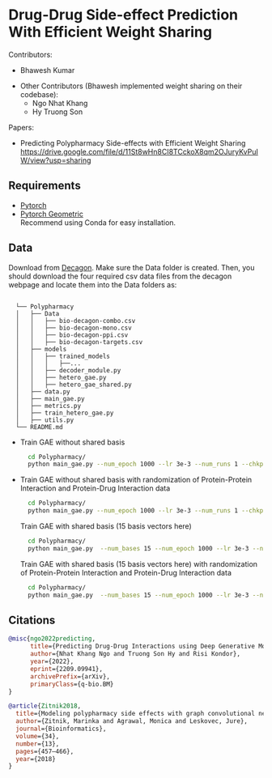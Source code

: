 # Drug-Drug Side-effect Prediction With Efficient Weight Sharing

Contributors:
* Bhawesh Kumar
- Other Contributors (Bhawesh implemented weight sharing on their codebase):
  * Ngo Nhat Khang 
  * Hy Truong Son 

Papers:
* Predicting Polypharmacy Side-effects with Efficient Weight Sharing https://drive.google.com/file/d/11St8wHn8CI8TCckoX8qm2OJuryKvPuIW/view?usp=sharing
## Requirements
- [Pytorch](https://pytorch.org/)
- [Pytorch Geometric](https://pytorch-geometric.readthedocs.io/en/latest/)\
Recommend using Conda for easy installation. 
## Data
Download from [Decagon](http://snap.stanford.edu/decagon/).
Make sure the Data folder is created. Then, you should download the four required csv data files from the decagon webpage and locate them into the Data folders as:
  ```
   
    └── Polypharmacy                
    │   ├── Data 
    │   │   ├── bio-decagon-combo.csv
    │   │   ├── bio-decagon-mono.csv
    │   │   ├── bio-decagon-ppi.csv
    │   │   ├── bio-decagon-targets.csv
    │   ├── models
    │   │   ├── trained_models
    │   │   │   ├──...
    │   │   ├── decoder_module.py
    │   │   ├── hetero_gae.py
    │   │   ├── hetero_gae_shared.py
    │   ├── data.py
    │   ├── main_gae.py
    │   ├── metrics.py
    │   ├── train_hetero_gae.py
    │   ├── utils.py
    └── README.md
   ```


- Train GAE without shared basis
  ```bash
    cd Polypharmacy/
    python main_gae.py --num_epoch 1000 --lr 3e-3 --num_runs 1 --chkpt_dir ./models/trained_models --patience 25 --seed 5
  ```
- Train GAE without shared basis with randomization of Protein-Protein Interaction and Protein-Drug Interaction data
  ```bash
    cd Polypharmacy/
    python main_gae.py --num_epoch 1000 --lr 3e-3 --num_runs 1 --chkpt_dir ./models/trained_models --patience 25 --seed 5 --randomize_ppi --randomize_dpi
  ```
  Train GAE with shared basis (15 basis vectors here)
  ```bash
    cd Polypharmacy/
    python main_gae.py  --num_bases 15 --num_epoch 1000 --lr 3e-3 --num_runs 1 --chkpt_dir ./models/trained_models_shared --patience 25 --seed 5 
  ```
  Train GAE with shared basis (15 basis vectors here) with randomization of Protein-Protein Interaction and Protein-Drug Interaction data
  ```bash
    cd Polypharmacy/
    python main_gae.py  --num_bases 15 --num_epoch 1000 --lr 3e-3 --num_runs 1 --chkpt_dir ./models/trained_models_shared --patience 25 --seed 5 --randomize_ppi --randomize_dpi
  ```

## Citations
```bibtex
@misc{ngo2022predicting,
      title={Predicting Drug-Drug Interactions using Deep Generative Models on Graphs}, 
      author={Nhat Khang Ngo and Truong Son Hy and Risi Kondor},
      year={2022},
      eprint={2209.09941},
      archivePrefix={arXiv},
      primaryClass={q-bio.BM}
}
```

```bibtex
@article{Zitnik2018,
  title={Modeling polypharmacy side effects with graph convolutional networks},
  author={Zitnik, Marinka and Agrawal, Monica and Leskovec, Jure},
  journal={Bioinformatics},
  volume={34},
  number={13},
  pages={457–466},
  year={2018}
}

```


